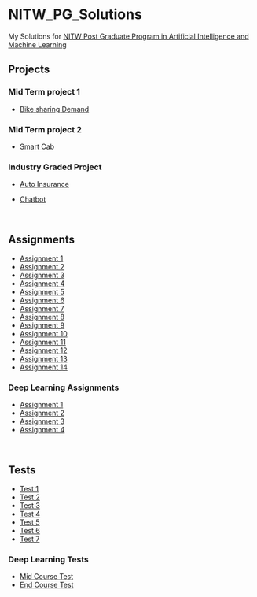 # NITW_PG_Solutions
My Solutions for [NITW Post Graduate Program in Artificial Intelligence and Machine Learning](https://www.edureka.co/post-graduate/machine-learning-and-ai)


<a id="1"></a>

## Projects

### Mid Term project 1

- [Bike sharing Demand](https://github.com/THEFASHIONGEEK/NITW_PG_Soltions/tree/master/Mid-Program%20Project%201/BIKE-SHARING-DEMAND)


### Mid Term project 2

- [Smart Cab](https://github.com/THEFASHIONGEEK/NITW_PG_Soltions/tree/master/Mid%20term%20project%202/Smart%20cab)


### Industry Graded Project

- [Auto Insurance](https://github.com/THEFASHIONGEEK/NITW_PG_Soltions/tree/master/Industry%20graded%20project/Auto_Insurance)

- [Chatbot](https://github.com/THEFASHIONGEEK/NITW_PG_Soltions/tree/master/Industry%20graded%20project/Chatbot)

<br />


<a id="2"></a>
## Assignments
- [Assignment 1](https://github.com/THEFASHIONGEEK/NITW_PG_Soltions/tree/master/Assignments/assignment1)
- [Assignment 2](https://github.com/THEFASHIONGEEK/NITW_PG_Soltions/tree/master/Assignments/Assignment2)
- [Assignment 3](https://github.com/THEFASHIONGEEK/NITW_PG_Soltions/tree/master/Assignments/Assignment3)
- [Assignment 4](https://github.com/THEFASHIONGEEK/NITW_PG_Soltions/tree/master/Assignments/Assignment4)
- [Assignment 5](https://github.com/THEFASHIONGEEK/NITW_PG_Soltions/tree/master/Assignments/Assignment5)
- [Assignment 6](https://github.com/THEFASHIONGEEK/NITW_PG_Soltions/tree/master/Assignments/Assignment6)
- [Assignment 7](https://github.com/THEFASHIONGEEK/NITW_PG_Soltions/tree/master/Assignments/Assignment7)
- [Assignment 8](https://github.com/THEFASHIONGEEK/NITW_PG_Soltions/tree/master/Assignments/Assignment8)
- [Assignment 9](https://github.com/THEFASHIONGEEK/NITW_PG_Soltions/tree/master/Assignments/Assignment9)
- [Assignment 10](https://github.com/THEFASHIONGEEK/NITW_PG_Soltions/tree/master/Assignments/Assignment10)
- [Assignment 11](https://github.com/THEFASHIONGEEK/NITW_PG_Soltions/tree/master/Assignments/Assignment11)
- [Assignment 12](https://github.com/THEFASHIONGEEK/NITW_PG_Soltions/tree/master/Assignments/Assignment12)
- [Assignment 13](https://github.com/THEFASHIONGEEK/NITW_PG_Soltions/tree/master/Assignments/Assignment13)
- [Assignment 14](https://github.com/THEFASHIONGEEK/NITW_PG_Soltions/tree/master/Assignments/Assignment14)


### Deep Learning Assignments

- [Assignment 1](https://github.com/THEFASHIONGEEK/NITW_PG_Soltions/tree/master/Assignments/Deep_learning/Assignment1)
- [Assignment 2](https://github.com/THEFASHIONGEEK/NITW_PG_Soltions/tree/master/Assignments/Deep_learning/Assignment2)
- [Assignment 3](https://github.com/THEFASHIONGEEK/NITW_PG_Soltions/tree/master/Assignments/Deep_learning/Assignment3)
- [Assignment 4](https://github.com/THEFASHIONGEEK/NITW_PG_Soltions/tree/master/Assignments/Deep_learning/Assignment4)

<br />

<a id="3"></a>
## Tests
- [Test 1](https://github.com/THEFASHIONGEEK/NITW_PG_Soltions/tree/master/Tests/Test1)
- [Test 2](https://github.com/THEFASHIONGEEK/NITW_PG_Soltions/tree/master/Tests/Test2)
- [Test 3](https://github.com/THEFASHIONGEEK/NITW_PG_Soltions/tree/master/Tests/Test3)
- [Test 4](https://github.com/THEFASHIONGEEK/NITW_PG_Soltions/tree/master/Tests/Test4)
- [Test 5](https://github.com/THEFASHIONGEEK/NITW_PG_Soltions/tree/master/Tests/Test5/q1)
- [Test 6](https://github.com/THEFASHIONGEEK/NITW_PG_Soltions/tree/master/Tests/test6)
- [Test 7](https://github.com/THEFASHIONGEEK/NITW_PG_Soltions/tree/master/Tests/test7)

### Deep Learning Tests
- [Mid Course Test](https://github.com/THEFASHIONGEEK/NITW_PG_Soltions/tree/master/Tests/Deep_learning/midcourse_test)
- [End Course Test](https://github.com/THEFASHIONGEEK/NITW_PG_Soltions/tree/master/Tests/Deep_learning/Endcourse_test)

